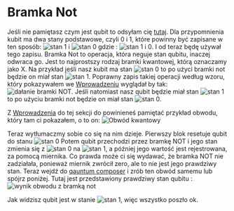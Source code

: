 # Bramka Not

Jeśli nie pamiętasz czym jest qubit to odsyłam cię [tutaj](../introduction_to_quantum_compiuting/whatIsAQubit.html). Dla przypomnienia kubit ma dwa stany podstawowe, czyli 0 i 1, które powinny być zapisane w ten sposób: ![stan 1](../../img/stan_1.svg?display=inline) i ![stan 0](../../img/stan_0.svg?display=inline) gdzie : ![stan 1 i 0](../../img/stan_0_i_1.svg?display=inline). I od teraz będę używał tego zapisu. Bramka Not to operacja, która neguje stan qubitu, inaczej odwraca go. Jest to najprostszy rodzaj bramki kwantowej, którą oznaczamy jako X. Na przykład jeśli nasz kubit ma stan ![stan 0](../../img/stan_0.svg?display=inline) to po użyci bramki not będzie on miał stan ![stan 1](../../img/stan_1.svg?display=inline).
Poprawny zapis takiej operacji według wzoru, który pokazywałem we [Wprowadzeniu](./introdaction.html) wyglądał by tak:
![dałanie bramki NOT](../../img/działanie_bramki_NOT.svg?display=inline). Jeśli natomiast nasz qubit będzie miał stan ![stan 1](../../img/stan_1.svg?display=inline) to po użyciu bramki not będzie on miał stan ![stan 0](../../img/stan_0.svg?display=inline).

Z [Wprowadzenia](./introdaction.html) do tej sekcji do powinieneś pamiętać przykład obwodu, który tam ci pokazałem, o to on:
![Obwód kwantowy](../../img/pierwszy_obwód.svg)

Teraz wytłumaczmy sobie co się na nim dzieje. Pierwszy blok resetuje qubit do stanu ![stan 0](../../img/stan_0.svg?display=inline) Potem qubit przechodzi przez bramkę NOT i jego stan zmienia się z ![stan 0](../../img/stan_0.svg?display=inline) na ![stan 1](../../img/stan_1.svg?display=inline), a później jego wartość jest rejestrowana, za pomocą miernika. Co prawda może ci się wydawać, że bramka NOT nie zadziałała, ponieważ miernik zwrócił zero, ale to nie jest jego prawdziwy stan. Teraz wejdź do [qauntum composer](https://quantum-computing.ibm.com/composer/?target=_blank) i zrób ten obwód samemu lub spójrz poniżej. Tutaj jest przedstawiony prawdziwy stan qubitu :
![wynik obwodu z bramką not](../../img/wynik_obwodu_NOT.png)

Jak widzisz qubit jest w stanie ![stan 1](../../img/stan_1.svg?display=inline), więc wszystko poszło ok.
